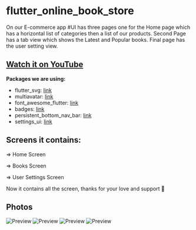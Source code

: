 # flutter_online_book_store

On our E-commerce app #UI has three pages one for the Home page which has a horizontal list of categories then a list of our products. Second Page has a tab view which shows the Latest and Popular books. Final page has the user setting view.

## [Watch it on YouTube](https://www.youtube.com/watch?v=yXmQKBA5ppE&list=PL6vcAuTKAaYdRkc_jt08x23plwGAYiGTU)

**Packages we are using:**

- flutter_svg: [link](https://pub.dev/packages/flutter_svg)
-   multiavatar: [link](https://pub.dev/packages/multiavatar)
-   font_awesome_flutter: [link](https://pub.dev/packages/font_awesome_flutter)
-   badges: [link](https://pub.dev/packages/badges)
-   persistent_bottom_nav_bar: [link](https://pub.dev/packages/persistent_bottom_nav_bar)
-   settings_ui: [link](https://pub.dev/packages/settings_ui)


## Screens it contains:

=> Home Screen

=> Books Screen

=> User Settings Screen

Now it contains all the screen, thanks for your love and support 🙏 

## Photos
![Preview](/Ui11.png)
![Preview](Ui22.png)
![Preview](Ui33.png)
![Preview](Ui44.png)

